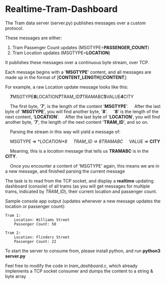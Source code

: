 # Realtime-Tram-Dashboard

The Tram data server (server.py) publishes messages over a custom protocol. 

These messages are either:

1. Tram Passenger Count updates (MSGTYPE=**PASSENGER_COUNT**)
2. Tram Location updates (MSGTYPE=**LOCATION**)

It publishes these messages over a continuous byte stream, over TCP.

Each message begins with a '**MSGTYPE**' content, and all messages are made up in the format of [**CONTENT_LENGTH**][**CONTENT**]:

For example, a raw Location update message looks like this:

&nbsp;&nbsp;&nbsp;&nbsp;**7**MSGTYPE**8**LOCATION**7**TRAM_ID**7**TRAMABC**5**VALUE**4**CITY

&nbsp;&nbsp;&nbsp;&nbsp;The first byte, '**7**', is the length of the content '**MSGTYPE**'. 
&nbsp;&nbsp;&nbsp;&nbsp;After the last byte of '**MSGTYPE**', you will find another byte, '**8**'.
&nbsp;&nbsp;&nbsp;&nbsp;'**8**' is the length of the next content, '**LOCATION**'. 
&nbsp;&nbsp;&nbsp;&nbsp;After the last byte of '**LOCATION**', you will find another byte, '**7**', the length of the next content '**TRAM_ID**', and so on.

&nbsp;&nbsp;&nbsp;&nbsp;Parsing the stream in this way will yield a message of:

&nbsp;&nbsp;&nbsp;&nbsp;MSGTYPE => **LOCATION*8
&nbsp;&nbsp;&nbsp;&nbsp;TRAM_ID => *8TRAMABC**
&nbsp;&nbsp;&nbsp;&nbsp;VALUE => **CITY**

&nbsp;&nbsp;&nbsp;&nbsp;Meaning, this is a *location* message that tells us **TRAMABC** is in the **CITY**.

&nbsp;&nbsp;&nbsp;&nbsp;Once you encounter a content of 'MSGTYPE' again, this means we are in a new message, and finished parsing the current message

The task is to read from the TCP socket, and display a **realtime** updating dashboard (console) of all trams (as you will get messages for multiple trams, indicated by *TRAM_ID*), their current location and passenger count.

Sample console app output (updates whenever a new message updates the location or passenger count):

    Tram 1:
        Location: Williams Street
        Passenger Count: 50

    Tram 2:
        Location: Flinders Street
        Passenger Count: 22

To start the server to consume from, please install python, and run **python3 server.py**

Feel free to modify the code in *tram_dashboard.c*, which already implements a TCP socket consumer and dumps the content to a string & byte array